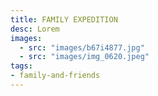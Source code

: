 ```yaml
---
title: FAMILY EXPEDITION
desc: Lorem
images: 
  - src: "images/b67i4877.jpg"
  - src: "images/img_0620.jpeg"
tags:
- family-and-friends
---
```

